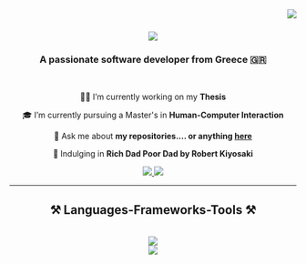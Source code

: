<img align="right" src="https://visitor-badge.laobi.icu/badge?page_id=IKaramitsos.IKaramitsos" />

<h1 align="center">
    <img src="https://readme-typing-svg.herokuapp.com/?font=Righteous&size=35&center=true&vCenter=true&width=500&height=70&duration=4000&color=4DFF1D&lines=Hi+There!+👋;+I'm+Ioannis+Karamitsos!;" />  
</h1>

<h3 align="center">A passionate software developer from Greece 🇬🇷</h3>

<br/>

<div align="center">
 
 👩‍💻 I’m currently working on my **Thesis**
 
 🎓 I’m currently pursuing a Master's in **Human-Computer Interaction**

💬 Ask me about **my repositories.... or anything [here](https://www.linkedin.com/in/ioanniskaramitsos/)**

📕 Indulging in **Rich Dad Poor Dad **by** Robert Kiyosaki**

 </div>

<div align="center"> 
  <a href="mailto:ioakaramitsos@gmail.com">
    <img src="https://img.shields.io/badge/Gmail-333333?style=for-the-badge&logo=gmail&logoColor=red" />
  </a>
  <a href="https://www.linkedin.com/in/ioanniskaramitsos/" target="_blank">
    <img src="https://img.shields.io/badge/LinkedIn-0077B5?style=for-the-badge&logo=linkedin&logoColor=white" target="_blank" />
  </a>
</div>

<hr/>
 
<h2 align="center">⚒️ Languages-Frameworks-Tools ⚒️</h2>
<br/>
<div align="center">
    <img src="https://skillicons.dev/icons?i=react,angular,html,css,tailwind,vscode" /><br>
    <img src="https://skillicons.dev/icons?i=javascript,typescript,firebase,mongodb,mysql,github,figma,git" /><br>
</div>


 

<!--
**IKaramitsos/IKaramitsos** is a ✨ _special_ ✨ repository because its `README.md` (this file) appears on your GitHub profile.

<img src="https://skillicons.dev/icons?i=react,bootstrap,mui,html,css,vscode,github,figma,tailwind,git,r" />
<img src="https://skillicons.dev/icons?i=nodejs,python,javascript,typescript,express,firebase,mongodb,c,java,nextjs,mysql,flask" />

-->

